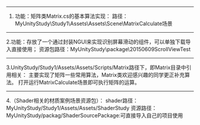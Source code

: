 ****************************************************
1. 功能：矩阵类Matrix.cs的基本算法实现：
路径：MyUnityStudy\Study1\Assets\Assets\Scene\MatrixCalculate场景

****************************************************
2.功能：存放了一个通过封装NGUI来实现识别屏幕滑动的组件，可以单独下载导入直接使用；
资源包路径：MyUnityStudy\package\20150609ScrollViewTest

****************************************************
3.UnityStudy/Study1/Assets/Assets/Scripts/Matrix路径下，即Matrix目录中引用相关：
主要实现了矩阵一些常用算法，Matrix类欢迎感兴趣的同学更正补充算法。
打开运行MatrixCalculate场景即可执行矩阵的运算。

****************************************************
4.（Shader相关的材质案例场景资源包）：
shader路径：MyUnityStudy/Study1/Assets/Assets/ShaderStudy
资源路径：MyUnityStudy/packag/ShaderSourcePackage:可直接导入自己的项目使用